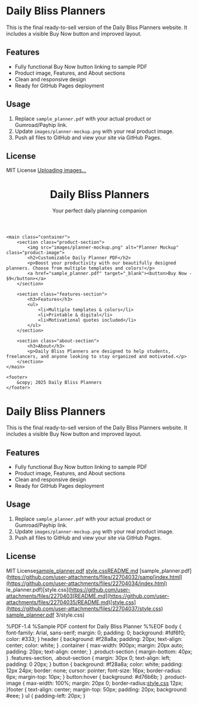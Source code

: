 # Daily Bliss Planners

This is the final ready-to-sell version of the Daily Bliss Planners website. It includes a visible Buy Now button and improved layout.

## Features
- Fully functional Buy Now button linking to sample PDF
- Product image, Features, and About sections
- Clean and responsive design
- Ready for GitHub Pages deployment

## Usage
1. Replace `sample_planner.pdf` with your actual product or Gumroad/Payhip link.
2. Update `images/planner-mockup.png` with your real product image.
3. Push all files to GitHub and view your site via GitHub Pages.

## License
MIT License
[Uploading images…]()<!DOCTYPE html>
<html lang="en">
<head>
    <meta charset="UTF-8">
    <meta name="viewport" content="width=device-width, initial-scale=1.0">
    <title>Daily Bliss Planners</title>
    <link rel="stylesheet" href="style.css">
</head>
<body>
    <header>
        <h1>Daily Bliss Planners</h1>
        <p>Your perfect daily planning companion</p>
    </header>

    <main class="container">
        <section class="product-section">
            <img src="images/planner-mockup.png" alt="Planner Mockup" class="product-image">
            <h2>Customizable Daily Planner PDF</h2>
            <p>Boost your productivity with our beautifully designed planners. Choose from multiple templates and colors!</p>
            <a href="sample_planner.pdf" target="_blank"><button>Buy Now - $9</button></a>
        </section>

        <section class="features-section">
            <h3>Features</h3>
            <ul>
                <li>Multiple templates & colors</li>
                <li>Printable & digital</li>
                <li>Motivational quotes included</li>
            </ul>
        </section>

        <section class="about-section">
            <h3>About</h3>
            <p>Daily Bliss Planners are designed to help students, freelancers, and anyone looking to stay organized and motivated.</p>
        </section>
    </main>

    <footer>
        &copy; 2025 Daily Bliss Planners
    </footer>
</body>
</html>

# Daily Bliss Planners

This is the final ready-to-sell version of the Daily Bliss Planners website. It includes a visible Buy Now button and improved layout.

## Features
- Fully functional Buy Now button linking to sample PDF
- Product image, Features, and About sections
- Clean and responsive design
- Ready for GitHub Pages deployment

## Usage
1. Replace `sample_planner.pdf` with your actual product or Gumroad/Payhip link.
2. Update `images/planner-mockup.png` with your real product image.
3. Push all files to GitHub and view your site via GitHub Pages.

## License
MIT License[sample_planner.pdf](https://github.com/user-attachments/files/22704029/sample_planner.pdf)
[style.css](https://github.com/user-attachments/files/22704030/style.css)[README.md](https://github.com/user-attachments/files/22704031/README.md)
[sample_planner.pdf](https://github.com/user-attachments/files/22704032/samp[index.html](https://github.com/user-attachments/files/22704034/index.html)
le_planner.pdf)[style.css](https://github.com/user-attachments/files/2270403[README.md](https://github.com/user-attachments/files/22704035/README.md)[style.css](https://github.com/user-attachments/files/22704037/style.css)
[sample_planner.pdf](https://github.com/user-attachments/files/22704036/sample_planner.pdf)
3/style.css)


%PDF-1.4
%Sample PDF content for Daily Bliss Planner
%%EOF
body { font-family: Arial, sans-serif; margin: 0; padding: 0; background: #fdf6f0; color: #333; }
header { background: #f28a8a; padding: 20px; text-align: center; color: white; }
.container { max-width: 900px; margin: 20px auto; padding: 20px; text-align: center; }
.product-section { margin-bottom: 40px; }
.features-section, .about-section { margin: 30px 0; text-align: left; padding: 0 20px; }
button { background: #f28a8a; color: white; padding: 12px 24px; border: none; cursor: pointer; font-size: 16px; border-radius: 6px; margin-top: 10px; }
button:hover { background: #d76b6b; }
.product-image { max-width: 100%; margin: 20px 0; border-radius:[style.css](https://github.com/user-attachments/files/22704028/style.css)
 12px; }footer { text-align: center; margin-top: 50px; padding: 20px; background: #eee; }
ul { padding-left: 20px; }
